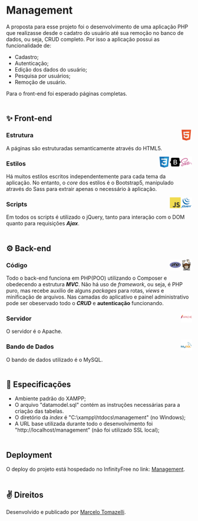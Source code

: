 # Management
A proposta para esse projeto foi o desenvolvimento de uma aplicação PHP que realizasse desde o cadatro do usuário até sua remoção no banco de dados, ou seja, CRUD completo. Por isso a aplicação possui as funcionalidade de:
- Cadastro;
- Autenticação;
- Edição dos dados do usuário;
- Pesquisa por usuários;
- Remoção de usuário.<br/>

Para o front-end foi esperado páginas completas.<br/><br/>

## :sparkles: Front-end

<img align="right" src="https://raw.githubusercontent.com/devicons/devicon/master/icons/html5/html5-original.svg" alt="HTML5" width="30" height="30" style="margin-left: auto"/>

### Estrutura

A páginas são estruturadas semanticamente através do HTML5.

<img align="right" src="https://raw.githubusercontent.com/devicons/devicon/master/icons/sass/sass-original.svg" alt="Sass" width="30" height="30"/><img align="right" src="https://raw.githubusercontent.com/devicons/devicon/master/icons/bootstrap/bootstrap-plain.svg" alt="Bootstrap5" width="30" height="30"/><img align="right" src="https://raw.githubusercontent.com/devicons/devicon/master/icons/css3/css3-original.svg" alt="CSS3" width="30" height="30"/>

### Estilos

Há muitos estilos escritos independentemente para cada tema da aplicação. No entanto, o _core_ dos estilos é o Bootstrap5, manipulado através do Sass para extrair apenas o necessário à aplicação.

<img align="right" src="https://raw.githubusercontent.com/devicons/devicon/master/icons/jquery/jquery-plain-wordmark.svg" alt="jQuery" width="30" height="30"/><img align="right" src="https://raw.githubusercontent.com/devicons/devicon/master/icons/javascript/javascript-original.svg" alt="JavaScript" width="30" height="30"/>

### Scripts
Em todos os scripts é utilizado o jQuery, tanto para interação com o DOM quanto para requisições ***Ajax***.<br/><br/>

## :gear: Back-end

<img align="right" src="https://raw.githubusercontent.com/devicons/devicon/master/icons/composer/composer-original.svg" alt="Composer" width="30" height="30"/><img align="right" src="https://raw.githubusercontent.com/devicons/devicon/master/icons/php/php-original.svg" alt="PHP" width="30" height="30"/>

### Código

Todo o back-end funciona em PHP(POO) utilizando o Composer e obedecendo a estrutura ***MVC***. Não há uso de _framework_, ou seja, é PHP puro, mas recebe auxilio de alguns _packages_ para rotas, _views_ e minificação de arquivos. Nas camadas do aplicativo e painel administrativo pode ser obeservado todo o ***CRUD*** e **autenticação** funcionando.

<img align="right" src="https://raw.githubusercontent.com/devicons/devicon/master/icons/apache/apache-original-wordmark.svg" alt="Apache" width="30" height="30"/>

### Servidor

O servidor é o Apache.

<img align="right" src="https://raw.githubusercontent.com/devicons/devicon/master/icons/mysql/mysql-original-wordmark.svg" alt="MySQL" width="30" height="30"/>

### Bando de Dados

O bando de dados utilizado é o MySQL.<br/><br/>

## :open_book: Especificações

- Ambiente padrão do XAMPP;
- O arquivo "datamodel.sql" contém as instruções necessárias para a criação das tabelas.
- O diretório da _index_ é "C:\xampp\htdocs\management" (no Windows);
- A URL base utilizada durante todo o desenvolvimento foi "http\://localhost/management" (não foi utilizado SSL local);<br/><br/>

## Deployment

O deploy do projeto está hospedado no InfinityFree no link: <a href="https://mtdeployments.epizy.com/management/" target="_blank">Management</a>.<br/><br/>

## :v: Direitos

Desenvolvido e publicado por [Marcelo Tomazelli](https://github.com/marcelotomazelli).

